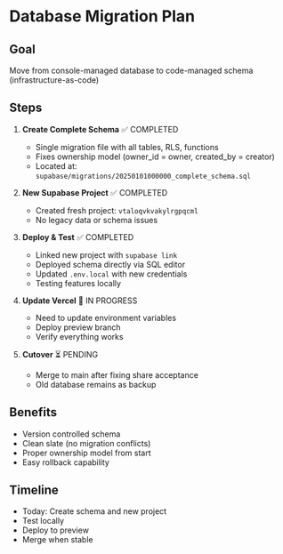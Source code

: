 # Database Migration Plan

## Goal

Move from console-managed database to code-managed schema (infrastructure-as-code)

## Steps

1. **Create Complete Schema** ✅ COMPLETED
   - Single migration file with all tables, RLS, functions
   - Fixes ownership model (owner_id = owner, created_by = creator)
   - Located at: `supabase/migrations/20250101000000_complete_schema.sql`

2. **New Supabase Project** ✅ COMPLETED
   - Created fresh project: `vtaloqvkvakylrgpqcml`
   - No legacy data or schema issues

3. **Deploy & Test** ✅ COMPLETED
   - Linked new project with `supabase link`
   - Deployed schema directly via SQL editor
   - Updated `.env.local` with new credentials
   - Testing features locally

4. **Update Vercel** 🔄 IN PROGRESS
   - Need to update environment variables
   - Deploy preview branch
   - Verify everything works

5. **Cutover** ⏳ PENDING
   - Merge to main after fixing share acceptance
   - Old database remains as backup

## Benefits

- Version controlled schema
- Clean slate (no migration conflicts)
- Proper ownership model from start
- Easy rollback capability

## Timeline

- Today: Create schema and new project
- Test locally
- Deploy to preview
- Merge when stable
